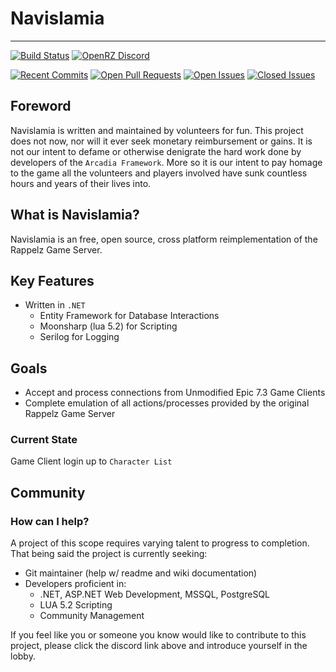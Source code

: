 # Navislamia
---
[![Build Status](https://github.com/iSmokeDrow/Navislamia/actions/workflows/build.yml/badge.svg?branch=Development)](https://github.com/iSmokeDrow/Navislamia/actions/workflows/build.yml)
[![OpenRZ Discord](https://badgen.net/discord/members/UQz9uydsFY)](https://discord.gg/tETH6zHrQ5)

[![Recent Commits](https://img.shields.io/github/commit-activity/m/iSmokeDrow/Navislamia?label=Commits&style=flat-square)]()
[![Open Pull Requests](https://img.shields.io/github/issues-pr-raw/ismokedrow/navislamia?label=Open%20Pull%20Requests&style=flat-square)]()
[![Open Issues](https://img.shields.io/github/issues-raw/ismokedrow/navislamia?color=red&label=Open%20Issues&style=flat-square)]()
[![Closed Issues](https://img.shields.io/github/issues-closed-raw/ismokedrow/navislamia?color=Green&label=Closed%20Issues&style=flat-square)]()

## Foreword

Navislamia is written and maintained by volunteers for fun. This project does not now, nor will it ever seek monetary reimbursement or gains. It is not our intent to defame or otherwise denigrate the hard work done by developers of the `Arcadia Framework`. More so it is our intent to pay homage to the game all the volunteers and players involved have sunk countless hours and years of their lives into.

## **What is Navislamia?** 

Navislamia is an free, open source, cross platform reimplementation of the Rappelz Game Server.

## Key Features

- Written in `.NET`
    - Entity Framework for Database Interactions
    - Moonsharp (lua 5.2) for Scripting
    - Serilog for Logging

## Goals

- Accept and process connections from Unmodified Epic 7.3 Game Clients
- Complete emulation of all actions/processes provided by the original Rappelz Game Server

### Current State

Game Client login up to `Character List`

## Community

### How can I help?

A project of this scope requires varying talent to progress to completion. That being said the project is currently seeking:

- Git maintainer (help w/ readme and wiki documentation)
- Developers proficient in:
    - .NET, ASP.NET Web Development, MSSQL, PostgreSQL
    - LUA 5.2 Scripting
    - Community Management

If you feel like you or someone you know would like to contribute to this project, please click the discord link above and introduce yourself in the lobby.


